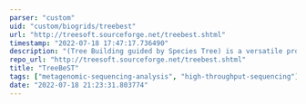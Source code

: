 ```yaml
---
parser: "custom"
uid: "custom/biogrids/treebest"
url: "http://treesoft.sourceforge.net/treebest.shtml"
timestamp: "2022-07-18 17:47:17.736490"
description: "(Tree Building guided by Species Tree) is a versatile program that builds, manipulates and displays phylogenetic trees."
repo_url: "http://treesoft.sourceforge.net/treebest.shtml"
title: "TreeBeST"
tags: ["metagenomic-sequencing-analysis", "high-throughput-sequencing"]
date: "2022-07-18 21:23:31.803774"
---
```

